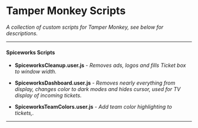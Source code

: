 # Tamper Monkey Scripts
*A collection of custom scripts for Tamper Monkey, see below for descriptions.*

---
#### Spiceworks Scripts
- **SpiceworksCleanup.user.js** - *Removes ads, logos and fills Ticket box to window width.*

- **SpiceworksDashboard.user.js** - *Removes nearly everything from display, changes color to dark modes and hides cursor, used for TV display of incoming tickets.*

- **SpiceworksTeamColors.user.js** - *Add team color highlighting to tickets,.*

---

